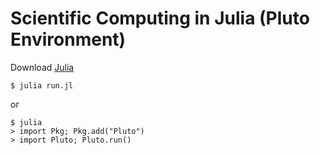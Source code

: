 # Scientific Computing in Julia (Pluto Environment)

Download [Julia](https://julialang.org/downloads/)
```
$ julia run.jl
```
or 
```
$ julia
> import Pkg; Pkg.add("Pluto")
> import Pluto; Pluto.run()
```